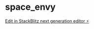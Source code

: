 # space_envy

[Edit in StackBlitz next generation editor ⚡️](https://stackblitz.com/~/github.com/koushikkolli/space_envy)